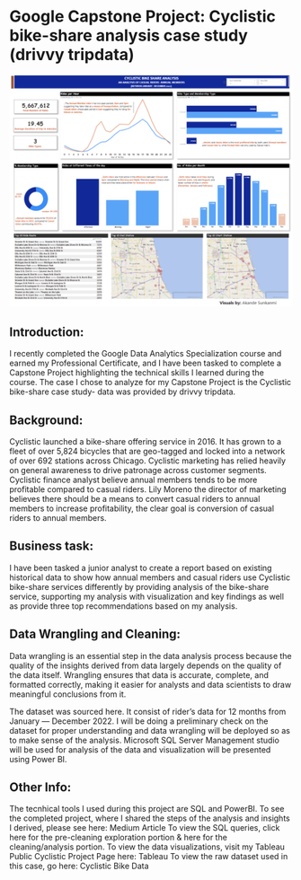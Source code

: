 # Google Capstone Project: Cyclistic bike-share analysis case study (drivvy tripdata)
![](bi_report.png)

## Introduction:
I recently completed the Google Data Analytics Specialization course and earned my Professional Certificate, and I have been tasked to complete a Capstone Project highlighting the technical skills I learned during the course. The case I chose to analyze for my Capstone Project is the Cyclistic bike-share case study- data was provided by drivvy tripdata.

## Background:
Cyclistic launched a bike-share offering service in 2016. It has grown to a fleet of over 5,824 bicycles that are geo-tagged and locked into a network of over 692 stations across Chicago. Cyclistic marketing has relied heavily on general awareness to drive patronage across customer segments. Cyclistic finance analyst believe annual members tends to be more profitable compared to casual riders. Lily Moreno the director of marketing believes there should be a means to convert casual riders to annual members to increase profitability, the clear goal is conversion of casual riders to annual members.

## Business task:
I have been tasked a junior analyst to create a report based on existing historical data to show how annual members and casual riders use Cyclistic bike-share services differently by providing analysis of the bike-share service, supporting my analysis with visualization and key findings as well as provide three top recommendations based on my analysis.

## Data Wrangling and Cleaning:
Data wrangling is an essential step in the data analysis process because the quality of the insights derived from data largely depends on the quality of the data itself. Wrangling ensures that data is accurate, complete, and formatted correctly, making it easier for analysts and data scientists to draw meaningful conclusions from it.

The dataset was sourced here. It consist of rider’s data for 12 months from January — December 2022. I will be doing a preliminary check on the dataset for proper understanding and data wrangling will be deployed so as to make sense of the analysis. Microsoft SQL Server Management studio will be used for analysis of the data and visualization will be presented using Power BI.

## Other Info: 
The tecnhical tools I used during this project are SQL and PowerBI.
To see the completed project, where I shared the steps of the analysis and insights I derived, please see here: Medium Article
To view the SQL queries, click here for the pre-cleaning exploration portion & here for the cleaning/analysis portion.
To view the data visualizations, visit my Tableau Public Cyclistic Project Page here: Tableau
To view the raw dataset used in this case, go here: Cyclistic Bike Data









